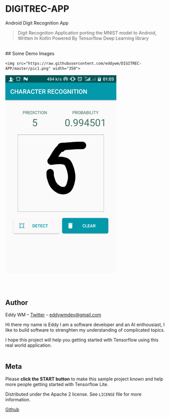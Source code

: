 # DIGITREC-APP
Android Digit Recognition App

> Digit Recognition Application porting the MNIST model to Android, Written In Kotlin Powered By Tensorflow Deep Learning library



<br>
## Some Demo Images

<p align="center">
  
    <img src="https://raw.githubusercontent.com/eddywm/DIGITREC-APP/master/pic1.png" width="350">

   <img src="https://raw.githubusercontent.com/eddywm/DIGITREC-APP/master/pic2.png" width="350">


   </p>
<br>
<br>

## Author

Eddy WM – [Twitter](https://twitter.com/eddy_wm) – eddywmdev@gmail.com

Hi there my name is Eddy I am a software developer and an AI enthousiast, I like to build software to
strenghten my understanding of complicated topics.

I hope this project will help you getting started with Tensorflow using this real world application.
<br>
<br>
## Meta

Please **click the START button** to make this sample project known and help more people getting started with Tensorflow Lite.

Distributed under the Apache 2 license. See ``LICENSE`` file for more information.

[Github](https://github.com/eddywm/)
